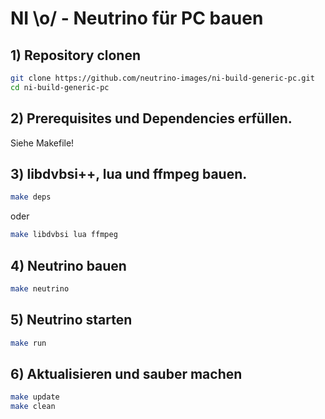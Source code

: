 # NI \o/ - Neutrino für PC bauen #

## 1) Repository clonen
```bash
git clone https://github.com/neutrino-images/ni-build-generic-pc.git
cd ni-build-generic-pc
```

## 2) Prerequisites und Dependencies erfüllen.
Siehe Makefile!

## 3) libdvbsi++, lua und ffmpeg bauen.
```bash
make deps
```
oder
```bash
make libdvbsi lua ffmpeg
```

## 4) Neutrino bauen
```bash
make neutrino
```

## 5) Neutrino starten
```bash
make run
```

## 6) Aktualisieren und sauber machen
```bash
make update
make clean
```
